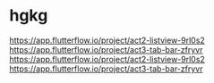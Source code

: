 # hgkg
https://app.flutterflow.io/project/act2-listview-9rl0s2
https://app.flutterflow.io/project/act3-tab-bar-zfryvr
https://app.flutterflow.io/project/act2-listview-9rl0s2
https://app.flutterflow.io/project/act3-tab-bar-zfryvr
